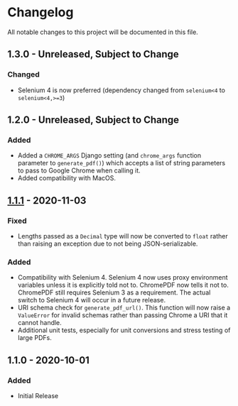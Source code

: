 # Changelog

All notable changes to this project will be documented in this file.

## 1.3.0 - Unreleased, Subject to Change

### Changed

- Selenium 4 is now preferred (dependency changed from `selenium<4` to `selenium<4,>=3`)

## 1.2.0 - Unreleased, Subject to Change


### Added

- Added a `CHROME_ARGS` Django setting (and `chrome_args` function parameter to `generate_pdf()`) which accepts a list of string parameters to pass to Google Chrome when calling it.
- Added compatibility with MacOS.

## [1.1.1](https://github.com/imsweb/django-chromepdf/tree/1.1.1) - 2020-11-03

### Fixed

- Lengths passed as a `Decimal` type will now be converted to `float` rather than raising an exception due to not being JSON-serializable.

### Added

- Compatibility with Selenium 4. Selenium 4 now uses proxy environment variables unless it is explicitly told not to. ChromePDF now tells it not to. ChromePDF still requires Selenium 3 as a requirement. The actual switch to Selenium 4 will occur in a future release.
- URI schema check for `generate_pdf_url()`. This function will now raise a `ValueError` for invalid schemas rather than passing Chrome a URI that it cannot handle.
- Additional unit tests, especially for unit conversions and stress testing of large PDFs.


## 1.1.0 - 2020-10-01

### Added

- Initial Release


